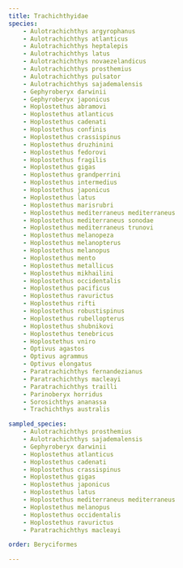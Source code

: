 ```yaml
---
title: Trachichthyidae
species:
    - Aulotrachichthys argyrophanus
    - Aulotrachichthys atlanticus
    - Aulotrachichthys heptalepis
    - Aulotrachichthys latus
    - Aulotrachichthys novaezelandicus
    - Aulotrachichthys prosthemius
    - Aulotrachichthys pulsator
    - Aulotrachichthys sajademalensis
    - Gephyroberyx darwinii
    - Gephyroberyx japonicus
    - Hoplostethus abramovi
    - Hoplostethus atlanticus
    - Hoplostethus cadenati
    - Hoplostethus confinis
    - Hoplostethus crassispinus
    - Hoplostethus druzhinini
    - Hoplostethus fedorovi
    - Hoplostethus fragilis
    - Hoplostethus gigas
    - Hoplostethus grandperrini
    - Hoplostethus intermedius
    - Hoplostethus japonicus
    - Hoplostethus latus
    - Hoplostethus marisrubri
    - Hoplostethus mediterraneus mediterraneus
    - Hoplostethus mediterraneus sonodae
    - Hoplostethus mediterraneus trunovi
    - Hoplostethus melanopeza
    - Hoplostethus melanopterus
    - Hoplostethus melanopus
    - Hoplostethus mento
    - Hoplostethus metallicus
    - Hoplostethus mikhailini
    - Hoplostethus occidentalis
    - Hoplostethus pacificus
    - Hoplostethus ravurictus
    - Hoplostethus rifti
    - Hoplostethus robustispinus
    - Hoplostethus rubellopterus
    - Hoplostethus shubnikovi
    - Hoplostethus tenebricus
    - Hoplostethus vniro
    - Optivus agastos
    - Optivus agrammus
    - Optivus elongatus
    - Paratrachichthys fernandezianus
    - Paratrachichthys macleayi
    - Paratrachichthys trailli
    - Parinoberyx horridus
    - Sorosichthys ananassa
    - Trachichthys australis

sampled_species:
    - Aulotrachichthys prosthemius
    - Aulotrachichthys sajademalensis
    - Gephyroberyx darwinii
    - Hoplostethus atlanticus
    - Hoplostethus cadenati
    - Hoplostethus crassispinus
    - Hoplostethus gigas
    - Hoplostethus japonicus
    - Hoplostethus latus
    - Hoplostethus mediterraneus mediterraneus
    - Hoplostethus melanopus
    - Hoplostethus occidentalis
    - Hoplostethus ravurictus
    - Paratrachichthys macleayi

order: Beryciformes

---
```

